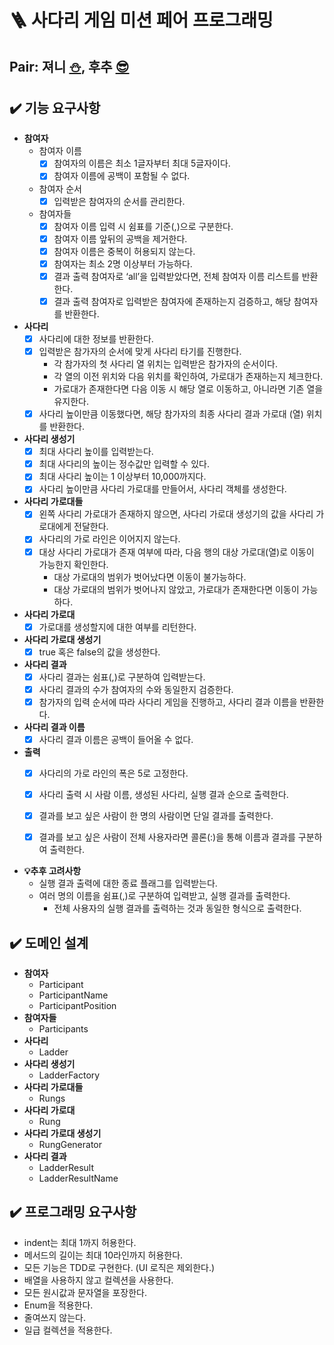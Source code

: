 # 🪜 사다리 게임 미션 페어 프로그래밍

## Pair: 져니 [⛄️](http://github.com/cl8d), 후추 [😎](https://github.com/Combi153)

## ✔️ 기능 요구사항

- **참여자**
    - 참여자 이름
        - [x] 참여자의 이름은 최소 1글자부터 최대 5글자이다.
        - [x] 참여자 이름에 공백이 포함될 수 없다.
    - 참여자 순서
        - [x] 입력받은 참여자의 순서를 관리한다.
    - 참여자들
        - [x] 참여자 이름 입력 시 쉼표를 기준(,)으로 구분한다.
        - [x] 참여자 이름 앞뒤의 공백을 제거한다.
        - [x] 참여자 이름은 중복이 허용되지 않는다.
        - [x] 참여자는 최소 2명 이상부터 가능하다.
        - [x] 결과 출력 참여자로 ‘all’을 입력받았다면, 전체 참여자 이름 리스트를 반환한다.
        - [x] 결과 출력 참여자로 입력받은 참여자에 존재하는지 검증하고, 해당 참여자를 반환한다.
- **사다리**
    - [x] 사다리에 대한 정보를 반환한다.
    - [x] 입력받은 참가자의 순서에 맞게 사다리 타기를 진행한다.
        - 각 참가자의 첫 사다리 열 위치는 입력받은 참가자의 순서이다.
        - 각 열의 이전 위치와 다음 위치를 확인하여, 가로대가 존재하는지 체크한다.
        - 가로대가 존재한다면 다음 이동 시 해당 열로 이동하고, 아니라면 기존 열을 유지한다.
    - [x] 사다리 높이만큼 이동했다면, 해당 참가자의 최종 사다리 결과 가로대 (열) 위치를 반환한다.
- **사다리 생성기**
    - [x] 최대 사다리 높이를 입력받는다.
    - [x] 최대 사다리의 높이는 정수값만 입력할 수 있다.
    - [x] 최대 사다리 높이는 1 이상부터 10,000까지다.
    - [x] 사다리 높이만큼 사다리 가로대를 만들어서, 사다리 객체를 생성한다.
- **사다리 가로대들**
    - [x] 왼쪽 사다리 가로대가 존재하지 않으면, 사다리 가로대 생성기의 값을 사다리 가로대에게 전달한다.
    - [x] 사다리의 가로 라인은 이어지지 않는다.
    - [x] 대상 사다리 가로대가 존재 여부에 따라, 다음 행의 대상 가로대(열)로 이동이 가능한지 확인한다.
        - 대상 가로대의 범위가 벗어났다면 이동이 불가능하다.
        - 대상 가로대의 범위가 벗어나지 않았고, 가로대가 존재한다면 이동이 가능하다.
- **사다리 가로대**
    - [x] 가로대를 생성할지에 대한 여부를 리턴한다.
- **사다리 가로대 생성기**
    - [x] true 혹은 false의 값을 생성한다.
- **사다리 결과**
    - [x] 사다리 결과는 쉼표(,)로 구분하여 입력받는다.
    - [x] 사다리 결과의 수가 참여자의 수와 동일한지 검증한다.
    - [x] 참가자의 입력 순서에 따라 사다리 게임을 진행하고, 사다리 결과 이름을 반환한다.
- **사다리 결과 이름**
    - [x] 사다리 결과 이름은 공백이 들어올 수 없다.
- **출력**
    - [x] 사다리의 가로 라인의 폭은 5로 고정한다.
    - [x] 사다리 출력 시 사람 이름, 생성된 사다리, 실행 결과 순으로 출력한다.
    - [x] 결과를 보고 싶은 사람이 한 명의 사람이면 단일 결과를 출력한다.
    - [x] 결과를 보고 싶은 사람이 전체 사용자라면 콜론(:)을 통해 이름과 결과를 구분하여 출력한다.


- **💡추후 고려사항**
    - 실행 결과 출력에 대한 종료 플래그를 입력받는다.
    - 여러 명의 이름을 쉼표(,)로 구분하여 입력받고, 실행 결과를 출력한다.
        - 전체 사용자의 실행 결과를 출력하는 것과 동일한 형식으로 출력한다.

## ✔️ 도메인 설계

- **참여자**
    - Participant
    - ParticipantName
    - ParticipantPosition
- **참여자들**
    - Participants
- **사다리**
    - Ladder
- **사다리 생성기**
    - LadderFactory
- **사다리 가로대들**
    - Rungs
- **사다리 가로대**
    - Rung
- **사다리 가로대 생성기**
    - RungGenerator
- **사다리 결과**
    - LadderResult
    - LadderResultName

## ✔️ 프로그래밍 요구사항

- indent는 최대 1까지 허용한다.
- 메서드의 길이는 최대 10라인까지 허용한다.
- 모든 기능은 TDD로 구현한다. (UI 로직은 제외한다.)
- 배열을 사용하지 않고 컬렉션을 사용한다.
- 모든 원시값과 문자열을 포장한다.
- Enum을 적용한다.
- 줄여쓰지 않는다.
- 일급 컬렉션을 적용한다.